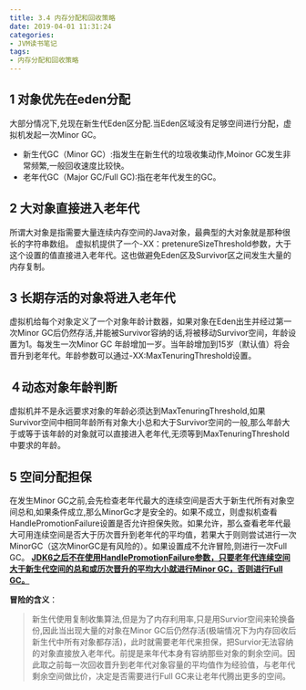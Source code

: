 ```yaml
---
title: 3.4 内存分配和回收策略
date: 2019-04-01 11:31:24
categories: 
- JVM读书笔记
tags:
- 内存分配和回收策略
---
```


## 1 对象优先在eden分配
大部分情况下,兑现在新生代Eden区分配.当Eden区域没有足够空间进行分配，虚拟机发起一次Minor GC。
* 新生代GC（Minor GC）:指发生在新生代的垃圾收集动作,Moinor GC发生非常频繁,一般回收速度比较快。
* 老年代GC（Major GC/Full GC):指在老年代发生的GC。
<!--more-->
## 2 大对象直接进入老年代
所谓大对象是指需要大量连续内存空间的Java对象，最典型的大对象就是那种很长的字符串数组。
虚拟机提供了一个-XX：pretenureSizeThreshold参数，大于这个设置的值直接进入老年代。这也做避免Eden区及Survivor区之间发生大量的内存复制。

## 3 长期存活的对象将进入老年代
虚拟机给每个对象定义了一个对象年龄计数器，如果对象在Eden出生并经过第一次Minor GC后仍然存活,并能被Survivor容纳的话,将被移动Survivor空间，年龄设置为1。每发生一次Minor GC 年龄增加一岁。当年龄增加到15岁（默认值）将会晋升到老年代。年龄参数可以通过-XX:MaxTenuringThreshold设置。

## ４动态对象年龄判断
虚拟机并不是永远要求对象的年龄必须达到MaxTenuringThreshold,如果Survivor空间中相同年龄所有对象大小总和大于Survivor空间的一般,那么年龄大于或等于该年龄的对象就可以直接进入老年代,无须等到MaxTenuringThreshold中要求的年龄。

## 5 空间分配担保

在发生Minor GC之前,会先检查老年代最大的连续空间是否大于新生代所有对象空间总和,如果条件成立,那么MinorGc才是安全的。如果不成立，则虚拟机查看HandlePromotionFailure设置是否允许担保失败。如果允许，那么查看老年代最大可用连续空间是否大于历次晋升到老年代的平均值，若果大于则则尝试进行一次MinorGC（这次MinorGC是有风险的）。如果设置成不允许冒险,则进行一次Full GC。
<u>**JDK6之后不在使用HandlePromotionFailure参数，只要老年代连续空间大于新生代空间的总和或历次晋升的平均大小就进行Minor GC，否则进行Full GC。**</u>

 **冒险的含义**：
> 新生代使用复制收集算法,但是为了内存利用率,只是用Survior空间来轮换备份,因此当出现大量的对象在Minor GC后仍然存活(极端情况下为内存回收后新生代中所有对象都存活)，此时就需要老年代来担保，把Survior无法容纳的对象直接放入老年代。前提是来年代本身有容纳那些对象的剩余空间。因此取之前每一次回收晋升到老年代对象容量的平均值作为经验值，与老年代剩余空间做比价，决定是否需要进行Full GC来让老年代腾出更多的空间。



